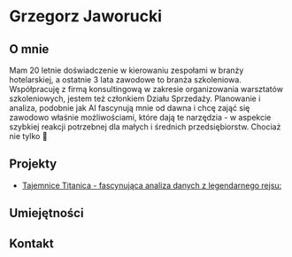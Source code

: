 
# Grzegorz Jaworucki

## O mnie

Mam 20 letnie doświadczenie w kierowaniu zespołami w branży hotelarskiej, a ostatnie 3 lata zawodowe to branża szkoleniowa. Współpracuję z firmą konsultingową w zakresie organizowania warsztatów szkoleniowych, jestem też członkiem Działu Sprzedaży. Planowanie i analiza, podobnie jak AI fascynują mnie od dawna i chcę zająć się zawodowo właśnie możliwościami, które dają te narzędzia - w aspekcie szybkiej reakcji potrzebnej dla małych i średnich przedsiębiorstw. Chociaż nie tylko 🙂

## Projekty

- [Tajemnice Titanica - fascynująca analiza danych z legendarnego rejsu: ](/od-zera-do-ai-portfolio/projects/titanic/eda_by_grzegorz_jaworucki/)

## Umiejętności

## Kontakt